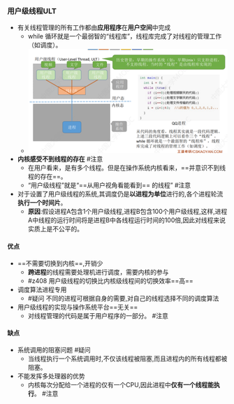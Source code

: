 ### 用户级线程ULT
- 有关线程管理的所有工作都由**应用程序**在**用户空间**中完成
	- while 循环就是一个最弱智的“线程库”，线程库完成了对线程的管理工作（如调度）。
	- ![](attachments/Pasted%20image%2020220921203357.png)
- **内核感受不到线程的存在** #注意 
	- 在用户看来，是有多个线程。但是在操作系统内核看来，==并意识不到线程的存在==。 
	- “用户级线程”就是“==从用户视角看能看到== 的线程” #注意
- 对于设置了用户级线程的系统,其调度仍是**以进程为单位**进行的,各个进程轮流**执行一个时间片**。
	- **原因**:假设进程A包含1个用户级线程,进程B包含100个用户级线程,这样,进程A中线程的运行时间将是进程B中各线程运行时间的100倍,因此对线程来说实质上是不公平的。

#### 优点
- ==不需要切换到内核==,开销少
	- **跨进程**的线程需要处理机进行调度，需要内核的参与
	- #z408 用户级线程的切换比内核级线程间的切换效率==高==
- 调度算法进程专用 
	- #疑问 不同的进程可根据自身的需要,对自己的线程选择不同的调度算法
- 用户级线程的实现与操作系统平台==无关==
	- 对线程管理的代码是属于用户程序的一部分。 #注意
#### 缺点
- 系统调用的阻塞问题 #疑问 
	- 当线程执行一个系统调用时,不仅该线程被阻塞,而且进程内的所有线程都被阻塞。
- 不能发挥多处理器的优势	
	- 内核每次分配给一个进程的仅有一个CPU,因此进程中**仅有一个线程能执行**。 #注意